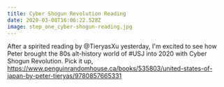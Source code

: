 ```yaml
---
title: Cyber Shogun Revolution Reading
date: 2020-03-08T16:06:22.528Z
image: step_one_cyber-shogun-reading.jpg
---
```

After a spirited reading by @TieryasXu yesterday, I'm excited to see how Peter brought the 80s alt-history world of #USJ into 2020 with Cyber Shogun Revolution. Pick it up, <https://www.penguinrandomhouse.ca/books/535803/united-states-of-japan-by-peter-tieryas/9780857665331>
